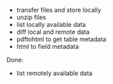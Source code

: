 - transfer files and store locally
- unzip files
- list locally available data
- diff local and remote data
- pdftohtml to get table metadata
- html to field metadata

Done:
- list remotely available data
